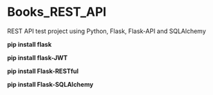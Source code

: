 # Books_REST_API
REST API test project using Python, Flask, Flask-API and SQLAlchemy

**pip install flask**

**pip install flask-JWT**

**pip install Flask-RESTful**

**pip install Flask-SQLAlchemy**
